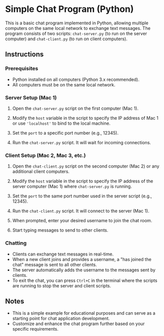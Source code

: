 # Simple Chat Program (Python)

This is a basic chat program implemented in Python, allowing multiple computers on the same local network to exchange text messages. The program consists of two scripts: `chat-server.py` (to run on the server computer) and `chat-client.py` (to run on client computers).

## Instructions

### Prerequisites

- Python installed on all computers (Python 3.x recommended).
- All computers must be on the same local network.

### Server Setup (Mac 1)

1. Open the `chat-server.py` script on the first computer (Mac 1).

2. Modify the `host` variable in the script to specify the IP address of Mac 1 or use `'localhost'` to bind to the local machine.

3. Set the `port` to a specific port number (e.g., 12345).

4. Run the `chat-server.py` script. It will wait for incoming connections.

### Client Setup (Mac 2, Mac 3, etc.)

1. Open the `chat-client.py` script on the second computer (Mac 2) or any additional client computers.

2. Modify the `host` variable in the script to specify the IP address of the server computer (Mac 1) where `chat-server.py` is running.

3. Set the `port` to the same port number used in the server script (e.g., 12345).

4. Run the `chat-client.py` script. It will connect to the server (Mac 1).

5. When prompted, enter your desired username to join the chat room.

6. Start typing messages to send to other clients.

### Chatting

- Clients can exchange text messages in real-time.
- When a new client joins and provides a username, a "has joined the chat" message is sent to all other clients.
- The server automatically adds the username to the messages sent by clients.
- To exit the chat, you can press `Ctrl+C` in the terminal where the scripts are running to stop the server and client scripts.

## Notes

- This is a simple example for educational purposes and can serve as a starting point for chat application development.
- Customize and enhance the chat program further based on your specific requirements.

